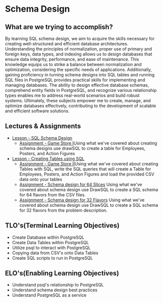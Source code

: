 # Schema Design

## What are we trying to accomplish?

By learning SQL schema design, we aim to acquire the skills necessary for creating well-structured and efficient database architectures. Understanding the principles of normalization, proper use of primary and foreign keys, data types, and indexing allows us to design databases that ensure data integrity, performance, and ease of maintenance. This knowledge equips us to strike a balance between normalization and optimization, considering the specific needs of applications. Additionally, gaining proficiency in turning schema designs into SQL tables and running SQL files in PostgreSQL provides practical skills for implementing and managing databases. The ability to design effective database schemas, comprehend entity fields in PostgreSQL, and recognize various relationship types enables me to address real-world scenarios and build robust systems. Ultimately, these subjects empower me to create, manage, and optimize databases effectively, contributing to the development of scalable and efficient software solutions.

## Lectures & Assignments

- [Lesson - SQL Schema Design](./sql-schema-design.md)
  - [Assignment - Game Store I](.)Using what we've covered about creating schema designs use drawSQL to create a table for Employees, Posters, and Action Figures
- [Lesson - Creating Tables using SQL](./creating-tables.md)
  - [Assignment - Game Store II](.)Using what we've covered about creating Tables with SQL, write the SQL queries that will create a Table for Employees, Posters, and Action Figures and load the provided CSV data onto your tables
  - [Assignment - Schema design for 64 Slices](.) Using what we've covered about schema design use DrawSQL to create a SQL schema for 64 flavors from the CSV files.
  - [Assignment - Schema design for 32 Flavors](.) Using what we've covered about schema design use DrawSQL to create a SQL schema for 32 flavors from the problem description.
  
## TLO's(Terminal Learning Objectives)

- Create Database within PostgreSQL
- Create Data Tables within PostgreSQL
- Utilize psql to interact with PostgreSQL
- Copying data from CSV's onto Data Tables
- Create SQL scripts to run in PostgreSQL

## ELO's(Enabling Learning Objectives)

- Understand psql's relationship to PostgreSQL
- Understand schema design best practices
- Understand PostgreSQL as a service
